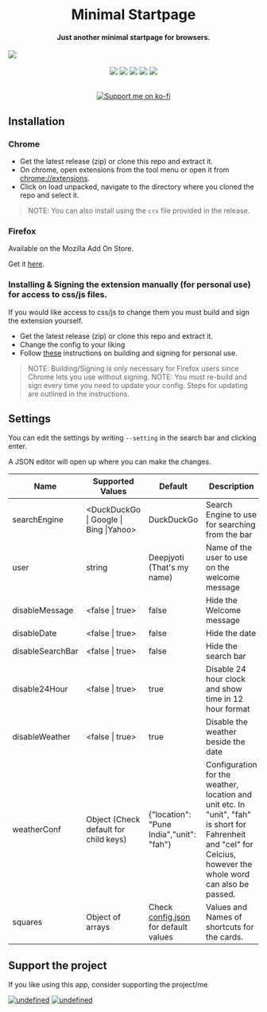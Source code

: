 <div align="center">
<h1>Minimal Startpage</h1>
<h4>Just another minimal startpage for browsers.</h4>
</div>

<img src=".github/startpage.gif">

<div align="center">
<br>
<img src="https://img.shields.io/badge/Maintained%3F-Yes-blueviolet?style=for-the-badge">
<a href="LICENSE.md"><img src="https://img.shields.io/badge/License-MIT-pink.svg?style=for-the-badge"></a> <a href="http://makeapullrequest.com"><img src="https://img.shields.io/badge/PRs-welcome-lightblue.svg?style=for-the-badge"></a> <img src="https://img.shields.io/badge/supports-chrome-lightgreen.svg?style=for-the-badge"> <img src="https://img.shields.io/badge/supports-firefox-orange.svg?style=for-the-badge">


<p>
<br>
<a href="https://ko-fi.com/deepjyoti30"><img src="https://raw.githubusercontent.com/adi1090x/files/master/other/kofi.png" alt="Support me on ko-fi"></a>
</p>
</div>

## Installation

### Chrome

- Get the latest release (zip) or clone this repo and extract it.
- On chrome, open extensions from the tool menu or open it from [chrome://extensions](chrome://extensions).
- Click on load unpacked, navigate to the directory where you cloned the repo and select it.

>NOTE: You can also install using the ```crx``` file provided in the release.

### Firefox

Available on the Mozilla Add On Store.

Get it [here](https://addons.mozilla.org/en-US/firefox/addon/minimal-startpage/).

### Installing & Signing the extension manually (for personal use) for access to css/js files.

If you would like access to css/js to change them you must build and sign the extension yourself.

- Get the latest release (zip) or clone this repo and extract it.
- Change the config to your liking
- Follow [these](https://github.com/deepjyoti30/startpage/wiki/How-to-sign-the-extension-for-Personal-Use-on-Firefox) instructions on building and signing for personal use.

>NOTE: Building/Signing is only necessary for Firefox users since Chrome lets you use without signing.
>NOTE: You must re-build and sign every time you need to update your config. Steps for updating are outlined in the instructions.

## Settings

You can edit the settings by writing ```--setting``` in the search bar and clicking enter.

A JSON editor will open up where you can make the changes.

| Name | Supported Values | Default | Description |
| ---- | ----- | ------- | ------ |
| searchEngine | \<DuckDuckGo \| Google \| Bing \|Yahoo\> | DuckDuckGo | Search Engine to use for searching from the bar |
| user | string | Deepjyoti (That's my name) | Name of the user to use on the welcome message |
| disableMessage | \<false \| true\> | false | Hide the Welcome message |
| disableDate | \<false \| true\> | false | Hide the date |
| disableSearchBar | \<false \| true\> | false | Hide the search bar |
| disable24Hour | \<false \| true\> | true | Disable 24 hour clock and show time in 12 hour format |
| disableWeather | \<false \| true\> | true | Disable the weather beside the date |
| weatherConf | Object (Check default for child keys) | {"location": "Pune India","unit": "fah"}| Configuration for the weather, location and unit etc. In "unit", "fah" is short for Fahrenheit and "cel" for Celcius, however the whole word can also be passed. |
| squares | Object of arrays | Check [config.json](https://github.com/deepjyoti30/startpage/blob/master/config.json) for default values | Values and Names of shortcuts for the cards. |

## Support the project

If you like using this app, consider supporting the project/me

<p align="left">
<a href="https://www.paypal.me/deepjyoti30" target="_blank"><img alt="undefined" src="https://img.shields.io/badge/paypal-deepjyoti30-blue?style=for-the-badge&logo=paypal"></a>
<a href="https://ko-fi.com/deepjyoti30" target="_blank"><img alt="undefined" src="https://img.shields.io/badge/KoFi-deepjyoti30-red?style=for-the-badge&logo=ko-fi"></a>  
</p>

